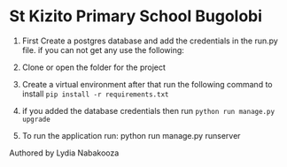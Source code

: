 # St Kizito Primary School Bugolobi
1. First Create a postgres database and add the credentials in the run.py file. if you can not get any use the following: 

2. Clone or open the folder for the project
3. Create a virtual environment after that run the following command to install `pip install -r requirements.txt`
4. if you added the database credentials then run `python run manage.py upgrade`
5. To run the application run: python run manage.py runserver

Authored by Lydia Nabakooza
